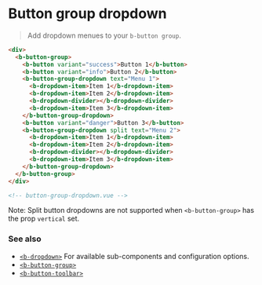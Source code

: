 # Button group dropdown

> Add dropdown menues to your `b-button group`.

```html
<div>
  <b-button-group>
    <b-button variant="success">Button 1</b-button>
    <b-button variant="info">Button 2</b-button>
    <b-button-group-dropdown text="Menu 1">
      <b-dropdown-item>Item 1</b-dropdown-item>
      <b-dropdown-item>Item 2</b-dropdown-item>
      <b-dropdown-divider></b-dropdown-divider>
      <b-dropdown-item>Item 3</b-dropdown-item>
    </b-button-group-dropdown>
    <b-button variant="danger">Button 3</b-button>
    <b-button-group-dropdown split text="Menu 2">
      <b-dropdown-item>Item 1</b-dropdown-item>
      <b-dropdown-item>Item 2</b-dropdown-item>
      <b-dropdown-divider></b-dropdown-divider>
      <b-dropdown-item>Item 3</b-dropdown-item>
    </b-button-group-dropdown>
  </b-button-group>
</div>

<!-- button-group-dropdown.vue -->
```

Note: Split button dropdowns are not supported when `<b-button-group>` has the prop `vertical` set.

### See also
- [`<b-dropdown>`](./dropdown) For available sub-components and configuration options.
- [`<b-button-group>`](./button-group)
- [`<b-button-toolbar>`](./button-toolbar)
